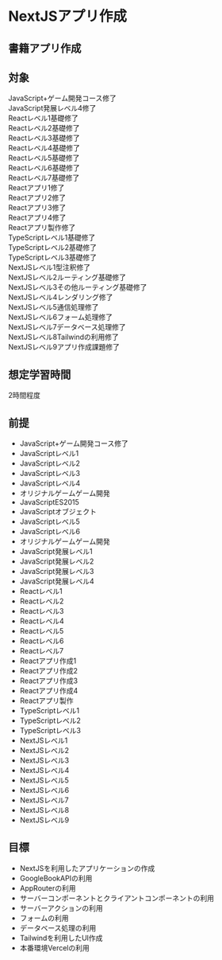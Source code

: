 # NextJSアプリ作成
## 書籍アプリ作成

## 対象
JavaScript+ゲーム開発コース修了  
JavaScript発展レベル4修了  
Reactレベル1基礎修了  
Reactレベル2基礎修了  
Reactレベル3基礎修了  
Reactレベル4基礎修了  
Reactレベル5基礎修了  
Reactレベル6基礎修了  
Reactレベル7基礎修了  
Reactアプリ1修了  
Reactアプリ2修了  
Reactアプリ3修了  
Reactアプリ4修了  
Reactアプリ製作修了  
TypeScriptレベル1基礎修了  
TypeScriptレベル2基礎修了  
TypeScriptレベル3基礎修了  
NextJSレベル1型注釈修了  
NextJSレベル2ルーティング基礎修了  
NextJSレベル3その他ルーティング基礎修了  
NextJSレベル4レンダリング修了  
NextJSレベル5通信処理修了  
NextJSレベル6フォーム処理修了  
NextJSレベル7データベース処理修了  
NextJSレベル8Tailwindの利用修了  
NextJSレベル9アプリ作成課題修了  

## 想定学習時間
2時間程度  

## 前提
* JavaScript+ゲーム開発コース修了
* JavaScriptレベル1
* JavaScriptレベル2
* JavaScriptレベル3
* JavaScriptレベル4
* オリジナルゲームゲーム開発
* JavaScriptES2015
* JavaScriptオブジェクト
* JavaScriptレベル5
* JavaScriptレベル6
* オリジナルゲームゲーム開発
* JavaScript発展レベル1
* JavaScript発展レベル2
* JavaScript発展レベル3
* JavaScript発展レベル4
* Reactレベル1
* Reactレベル2
* Reactレベル3
* Reactレベル4
* Reactレベル5
* Reactレベル6
* Reactレベル7
* Reactアプリ作成1
* Reactアプリ作成2
* Reactアプリ作成3
* Reactアプリ作成4
* Reactアプリ製作
* TypeScriptレベル1
* TypeScriptレベル2
* TypeScriptレベル3
* NextJSレベル1
* NextJSレベル2
* NextJSレベル3
* NextJSレベル4
* NextJSレベル5
* NextJSレベル6
* NextJSレベル7
* NextJSレベル8
* NextJSレベル9

## 目標
* NextJSを利用したアプリケーションの作成
* GoogleBookAPIの利用
* AppRouterの利用
* サーバーコンポーネントとクライアントコンポーネントの利用
* サーバーアクションの利用
* フォームの利用
* データベース処理の利用
* Tailwindを利用したUI作成
* 本番環境Vercelの利用
